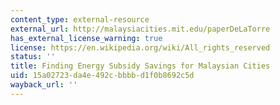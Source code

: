 ```yaml
---
content_type: external-resource
external_url: http://malaysiacities.mit.edu/paperDeLaTorre
has_external_license_warning: true
license: https://en.wikipedia.org/wiki/All_rights_reserved
status: ''
title: Finding Energy Subsidy Savings for Malaysian Cities
uid: 15a02723-da4e-492c-bbbb-d1f0b8692c5d
wayback_url: ''
---
```

